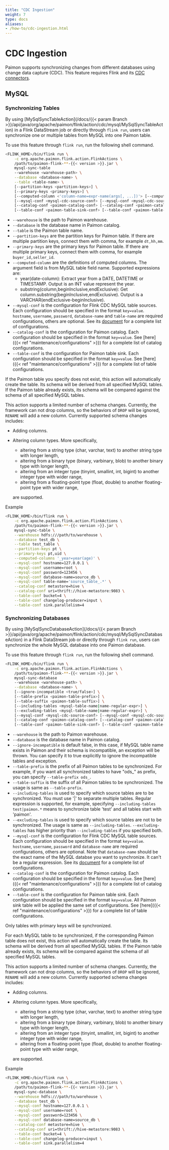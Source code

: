 ```yaml
---
title: "CDC Ingestion"
weight: 7
type: docs
aliases:
- /how-to/cdc-ingestion.html
---
```

<!--
Licensed to the Apache Software Foundation (ASF) under one
or more contributor license agreements.  See the NOTICE file
distributed with this work for additional information
regarding copyright ownership.  The ASF licenses this file
to you under the Apache License, Version 2.0 (the
"License"); you may not use this file except in compliance
with the License.  You may obtain a copy of the License at

  http://www.apache.org/licenses/LICENSE-2.0

Unless required by applicable law or agreed to in writing,
software distributed under the License is distributed on an
"AS IS" BASIS, WITHOUT WARRANTIES OR CONDITIONS OF ANY
KIND, either express or implied.  See the License for the
specific language governing permissions and limitations
under the License.
-->

# CDC Ingestion

Paimon supports synchronizing changes from different databases using change data capture (CDC). This feature requires Flink and its [CDC connectors](https://ververica.github.io/flink-cdc-connectors/).

## MySQL

### Synchronizing Tables

By using [MySqlSyncTableAction](/docs/{{< param Branch >}}/api/java/org/apache/paimon/flink/action/cdc/mysql/MySqlSyncTableAction) in a Flink DataStream job or directly through `flink run`, users can synchronize one or multiple tables from MySQL into one Paimon table.

To use this feature through `flink run`, run the following shell command.

```bash
<FLINK_HOME>/bin/flink run \
    -c org.apache.paimon.flink.action.FlinkActions \
    /path/to/paimon-flink-**-{{< version >}}.jar \
    mysql-sync-table
    --warehouse <warehouse-path> \
    --database <database-name> \
    --table <table-name> \
    [--partition-keys <partition-keys>] \
    [--primary-keys <primary-keys>] \
    [--computed-column <'column-name=expr-name(args[, ...])'> [--computed-column ...]] \
    [--mysql-conf <mysql-cdc-source-conf> [--mysql-conf <mysql-cdc-source-conf> ...]] \
    [--catalog-conf <paimon-catalog-conf> [--catalog-conf <paimon-catalog-conf> ...]] \
    [--table-conf <paimon-table-sink-conf> [--table-conf <paimon-table-sink-conf> ...]]
```

* `--warehouse` is the path to Paimon warehouse.
* `--database` is the database name in Paimon catalog.
* `--table` is the Paimon table name.
* `--partition-keys` are the partition keys for Paimon table. If there are multiple partition keys, connect them with comma, for example `dt,hh,mm`.
* `--primary-keys` are the primary keys for Paimon table. If there are multiple primary keys, connect them with comma, for example `buyer_id,seller_id`.
* `--computed-column` are the definitions of computed columns. The argument field is from MySQL table field name. Supported expressions are:
  * year(date-column): Extract year from a DATE, DATETIME or TIMESTAMP. Output is an INT value represent the year.
  * substring(column,beginInclusive,endExclusive): Get column.substring(beginInclusive,endExclusive). Output is a VARCHAR(endExclusive-beginInclusive).
* `--mysql-conf` is the configuration for Flink CDC MySQL table sources. Each configuration should be specified in the format `key=value`. `hostname`, `username`, `password`, `database-name` and `table-name` are required configurations, others are optional. See its [document](https://ververica.github.io/flink-cdc-connectors/master/content/connectors/mysql-cdc.html#connector-options) for a complete list of configurations.
* `--catalog-conf` is the configuration for Paimon catalog. Each configuration should be specified in the format `key=value`. See [here]({{< ref "maintenance/configurations" >}}) for a complete list of catalog configurations.
* `--table-conf` is the configuration for Paimon table sink. Each configuration should be specified in the format `key=value`. See [here]({{< ref "maintenance/configurations" >}}) for a complete list of table configurations. 

If the Paimon table you specify does not exist, this action will automatically create the table. Its schema will be derived from all specified MySQL tables. If the Paimon table already exists, its schema will be compared against the schema of all specified MySQL tables.

This action supports a limited number of schema changes. Currently, the framework can not drop columns, so the behaviors of `DROP` will be ignored, `RENAME` will add a new column. Currently supported schema changes includes:

* Adding columns.

* Altering column types. More specifically,

  * altering from a string type (char, varchar, text) to another string type with longer length,
  * altering from a binary type (binary, varbinary, blob) to another binary type with longer length,
  * altering from an integer type (tinyint, smallint, int, bigint) to another integer type with wider range,
  * altering from a floating-point type (float, double) to another floating-point type with wider range,
  
  are supported. 

Example

```bash
<FLINK_HOME>/bin/flink run \
    -c org.apache.paimon.flink.action.FlinkActions \
    /path/to/paimon-flink-**-{{< version >}}.jar \
    mysql-sync-table \
    --warehouse hdfs:///path/to/warehouse \
    --database test_db \
    --table test_table \
    --partition-keys pt \
    --primary-keys pt,uid \
    --computed-columns '_year=year(age)' \
    --mysql-conf hostname=127.0.0.1 \
    --mysql-conf username=root \
    --mysql-conf password=123456 \
    --mysql-conf database-name=source_db \
    --mysql-conf table-name='source_table_.*' \
    --catalog-conf metastore=hive \
    --catalog-conf uri=thrift://hive-metastore:9083 \
    --table-conf bucket=4 \
    --table-conf changelog-producer=input \
    --table-conf sink.parallelism=4
```

### Synchronizing Databases

By using [MySqlSyncDatabaseAction](/docs/{{< param Branch >}}/api/java/org/apache/paimon/flink/action/cdc/mysql/MySqlSyncDatabaseAction) in a Flink DataStream job or directly through `flink run`, users can synchronize the whole MySQL database into one Paimon database.

To use this feature through `flink run`, run the following shell command.

```bash
<FLINK_HOME>/bin/flink run \
    -c org.apache.paimon.flink.action.FlinkActions \
    /path/to/paimon-flink-**-{{< version >}}.jar \
    mysql-sync-database
    --warehouse <warehouse-path> \
    --database <database-name> \
    [--ignore-incompatible <true/false>] \
    [--table-prefix <paimon-table-prefix>] \
    [--table-suffix <paimon-table-suffix>] \
    [--including-tables <mysql-table-name|name-regular-expr>] \
    [--excluding-tables <mysql-table-name|name-regular-expr>] \
    [--mysql-conf <mysql-cdc-source-conf> [--mysql-conf <mysql-cdc-source-conf> ...]] \
    [--catalog-conf <paimon-catalog-conf> [--catalog-conf <paimon-catalog-conf> ...]] \
    [--table-conf <paimon-table-sink-conf> [--table-conf <paimon-table-sink-conf> ...]]
```

* `--warehouse` is the path to Paimon warehouse.
* `--database` is the database name in Paimon catalog.
* `--ignore-incompatible` is default false, in this case, if MySQL table name exists in Paimon and their schema is incompatible, 
an exception will be thrown. You can specify it to true explicitly to ignore the incompatible tables and exception.
* `--table-prefix` is the prefix of all Paimon tables to be synchronized. For example, if you want all synchronized tables 
to have "ods_" as prefix, you can specify `--table-prefix ods_`.
* `--table-suffix` is the suffix of all Paimon tables to be synchronized. The usage is same as `--table-prefix`.
* `--including-tables` is used to specify which source tables are to be synchronized. You must use '|' to separate multiple
tables. Regular expression is supported, for example, specifying `--including-tables test|paimon.*` means to synchronize
table 'test' and all tables start with 'paimon'.
* `--excluding-tables` is used to specify which source tables are not to be synchronized. The usage is same as `--including-tables`.
`--excluding-tables` has higher priority than `--including-tables` if you specified both.
* `--mysql-conf` is the configuration for Flink CDC MySQL table sources. Each configuration should be specified in the format `key=value`. `hostname`, `username`, `password` and `database-name` are required configurations, others are optional. Note that `database-name` should be the exact name of the MySQL databse you want to synchronize. It can't be a regular expression. See its [document](https://ververica.github.io/flink-cdc-connectors/master/content/connectors/mysql-cdc.html#connector-options) for a complete list of configurations.
* `--catalog-conf` is the configuration for Paimon catalog. Each configuration should be specified in the format `key=value`. See [here]({{< ref "maintenance/configurations" >}}) for a complete list of catalog configurations.
* `--table-conf` is the configuration for Paimon table sink. Each configuration should be specified in the format `key=value`. All Paimon sink table will be applied the same set of configurations. See [here]({{< ref "maintenance/configurations" >}}) for a complete list of table configurations.

Only tables with primary keys will be synchronized.

For each MySQL table to be synchronized, if the corresponding Paimon table does not exist, this action will automatically create the table. Its schema will be derived from all specified MySQL tables. If the Paimon table already exists, its schema will be compared against the schema of all specified MySQL tables.

This action supports a limited number of schema changes. Currently, the framework can not drop columns, so the behaviors of `DROP` will be ignored, `RENAME` will add a new column. Currently supported schema changes includes:

* Adding columns.

* Altering column types. More specifically,

  * altering from a string type (char, varchar, text) to another string type with longer length,
  * altering from a binary type (binary, varbinary, blob) to another binary type with longer length,
  * altering from an integer type (tinyint, smallint, int, bigint) to another integer type with wider range,
  * altering from a floating-point type (float, double) to another floating-point type with wider range,
  
  are supported.

Example

```bash
<FLINK_HOME>/bin/flink run \
    -c org.apache.paimon.flink.action.FlinkActions \
    /path/to/paimon-flink-**-{{< version >}}.jar \
    mysql-sync-database \
    --warehouse hdfs:///path/to/warehouse \
    --database test_db \
    --mysql-conf hostname=127.0.0.1 \
    --mysql-conf username=root \
    --mysql-conf password=123456 \
    --mysql-conf database-name=source_db \
    --catalog-conf metastore=hive \
    --catalog-conf uri=thrift://hive-metastore:9083 \
    --table-conf bucket=4 \
    --table-conf changelog-producer=input \
    --table-conf sink.parallelism=4
```
